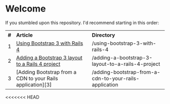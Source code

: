 # Welcome

If you stumbled upon this repository. I'd recommend starting in this order:

<table>
  <tr>
    <th>#</th>
    <th align="left">Article</th>
    <th align="left">Directory</th>
  </tr>
  <tr>
    <td>1</td>
    <td><a href="http://rvg.me/using-bootstrap-3-with-rails-4/">Using Bootstrap 3 with Rails 4</a></td>
    <td>/using-bootstrap-3-with-rails-4</td>
  </tr>
  <tr>
    <td>2</td>
    <td><a href="http://rvg.me/adding-a-bootstrap-3-layout-to-a-rails-4-project/">Adding a Bootstrap 3 layout to a Rails 4 project</a></td>
    <td>/adding-a-bootstrap-3-layout-to-a-rails-4-project</td>
  </tr>
  <tr>
    <td>3</td>
    <td>[Adding Bootstrap from a CDN to your Rails application][3]</td>
    <td>/adding-bootstrap-from-a-cdn-to-your-rails-application</td>
  </tr>
</table>
<<<<<<< HEAD

[1]: http://rvg.me/2013/11/using-bootstrap-3-with-rails-4/
[2]: http://rvg.me/2013/11/adding-a-bootstrap-3-layout-to-a-rails-4-project/
[3]: http://rvg.me/2014/01/adding-bootstrap-from-a-cdn-to-your-rails-application
